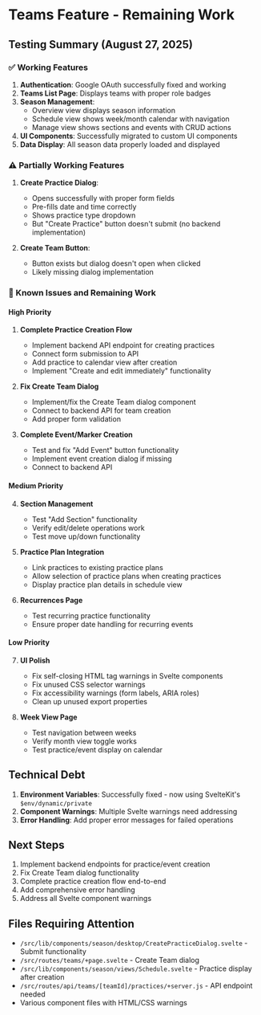 # Teams Feature - Remaining Work

## Testing Summary (August 27, 2025)

### ✅ Working Features
1. **Authentication**: Google OAuth successfully fixed and working
2. **Teams List Page**: Displays teams with proper role badges
3. **Season Management**:
   - Overview view displays season information
   - Schedule view shows week/month calendar with navigation
   - Manage view shows sections and events with CRUD actions
4. **UI Components**: Successfully migrated to custom UI components
5. **Data Display**: All season data properly loaded and displayed

### ⚠️ Partially Working Features
1. **Create Practice Dialog**: 
   - Opens successfully with proper form fields
   - Pre-fills date and time correctly
   - Shows practice type dropdown
   - But "Create Practice" button doesn't submit (no backend implementation)

2. **Create Team Button**: 
   - Button exists but dialog doesn't open when clicked
   - Likely missing dialog implementation

### 🔴 Known Issues and Remaining Work

#### High Priority
1. **Complete Practice Creation Flow**
   - Implement backend API endpoint for creating practices
   - Connect form submission to API
   - Add practice to calendar view after creation
   - Implement "Create and edit immediately" functionality

2. **Fix Create Team Dialog**
   - Implement/fix the Create Team dialog component
   - Connect to backend API for team creation
   - Add proper form validation

3. **Complete Event/Marker Creation**
   - Test and fix "Add Event" button functionality
   - Implement event creation dialog if missing
   - Connect to backend API

#### Medium Priority
4. **Section Management**
   - Test "Add Section" functionality
   - Verify edit/delete operations work
   - Test move up/down functionality

5. **Practice Plan Integration**
   - Link practices to existing practice plans
   - Allow selection of practice plans when creating practices
   - Display practice plan details in schedule view

6. **Recurrences Page**
   - Test recurring practice functionality
   - Ensure proper date handling for recurring events

#### Low Priority
7. **UI Polish**
   - Fix self-closing HTML tag warnings in Svelte components
   - Fix unused CSS selector warnings
   - Fix accessibility warnings (form labels, ARIA roles)
   - Clean up unused export properties

8. **Week View Page**
   - Test navigation between weeks
   - Verify month view toggle works
   - Test practice/event display on calendar

## Technical Debt
1. **Environment Variables**: Successfully fixed - now using SvelteKit's `$env/dynamic/private`
2. **Component Warnings**: Multiple Svelte warnings need addressing
3. **Error Handling**: Add proper error messages for failed operations

## Next Steps
1. Implement backend endpoints for practice/event creation
2. Fix Create Team dialog functionality
3. Complete practice creation flow end-to-end
4. Add comprehensive error handling
5. Address all Svelte component warnings

## Files Requiring Attention
- `/src/lib/components/season/desktop/CreatePracticeDialog.svelte` - Submit functionality
- `/src/routes/teams/+page.svelte` - Create Team dialog
- `/src/lib/components/season/views/Schedule.svelte` - Practice display after creation
- `/src/routes/api/teams/[teamId]/practices/+server.js` - API endpoint needed
- Various component files with HTML/CSS warnings